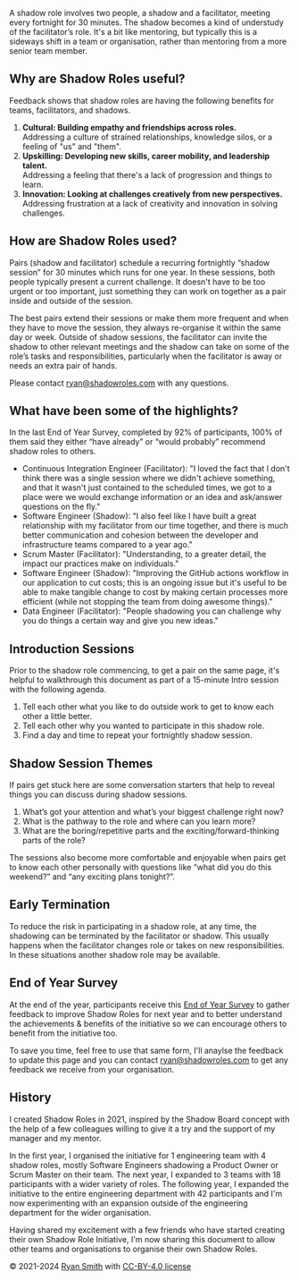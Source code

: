 A shadow role involves two people, a shadow and a facilitator, meeting every fortnight for 30 minutes. The shadow becomes a kind of understudy of the facilitator’s role. It's a bit like mentoring, but typically this is a sideways shift in a team or organisation, rather than mentoring from a more senior team member.

## Why are Shadow Roles useful?
Feedback shows that shadow roles are having the following benefits for teams, facilitators, and shadows.

1. **Cultural: Building empathy and friendships across roles.**<br/>Addressing a culture of strained relationships, knowledge silos, or a feeling of "us" and "them".
4. **Upskilling: Developing new skills, career mobility, and leadership talent.**<br/>Addressing a feeling that there's a lack of progression and things to learn.
3. **Innovation: Looking at challenges creatively from new perspectives.**<br/>Addressing frustration at a lack of creativity and innovation in solving challenges.

## How are Shadow Roles used?
Pairs (shadow and facilitator) schedule a recurring fortnightly “shadow session” for 30 minutes which runs for one year. In these sessions, both people typically present a current challenge. It doesn't have to be too urgent or too important, just something they can work on together as a pair inside and outside of the session.

The best pairs extend their sessions or make them more frequent and when they have to move the session, they always re-organise it within the same day or week. Outside of shadow sessions, the facilitator can invite the shadow to other relevant meetings and the shadow can take on some of the role’s tasks and responsibilities, particularly when the facilitator is away or needs an extra pair of hands.

Please contact [ryan@shadowroles.com](mailto:ryan@shadowroles.com) with any questions.

## What have been some of the highlights?

In the last End of Year Survey, completed by 92% of participants, 100% of them said they either “have already” or “would probably” recommend shadow roles to others. 

- Continuous Integration Engineer (Facilitator): "I loved the fact that I don't think there was a single session where we didn't achieve something, and that it wasn't just contained to the scheduled times, we got to a place were we would exchange information or an idea and ask/answer questions on the fly."
- Software Engineer (Shadow): "I also feel like I have built a great relationship with my facilitator from our time together, and there is much better communication and cohesion between the developer and infrastructure teams compared to a year ago."
- Scrum Master (Facilitator): "Understanding, to a greater detail, the impact our practices make on individuals."
- Software Engineer (Shadow): "Improving the GitHub actions workflow in our application to cut costs; this is an ongoing issue but it's useful to be able to make tangible change to cost by making certain processes more efficient (while not stopping the team from doing awesome things)."
- Data Engineer (Facilitator): "People shadowing you can challenge why you do things a certain way and give you new ideas."

## Introduction Sessions
Prior to the shadow role commencing, to get a pair on the same page, it's helpful to walkthrough this document as part of a 15-minute Intro session with the following agenda.

1. Tell each other what you like to do outside work to get to know each other a little better.
2. Tell each other why you wanted to participate in this shadow role.
3. Find a day and time to repeat your fortnightly shadow session.

## Shadow Session Themes
If pairs get stuck here are some conversation starters that help to reveal things you can discuss during shadow sessions.

1. What’s got your attention and what’s your biggest challenge right now?
2. What is the pathway to the role and where can you learn more?
3. What are the boring/repetitive parts and the exciting/forward-thinking parts of the role?

The sessions also become more comfortable and enjoyable when pairs get to know each other personally with questions like “what did you do this weekend?” and “any exciting plans tonight?”.

## Early Termination
To reduce the risk in participating in a shadow role, at any time, the shadowing can be terminated by the facilitator or shadow. This usually happens when the facilitator changes role or takes on new responsibilities. In these situations another shadow role may be available.

## End of Year Survey
At the end of the year, participants receive this [End of Year Survey](https://forms.gle/moHjYbx4WQ74LuvQ8) to gather feedback to improve Shadow Roles for next year and to better understand the achievements & benefits of the initiative so we can encourage others to benefit from the initiative too.

To save you time, feel free to use that same form, I'll anaylse the feedback to update this page and you can contact [ryan@shadowroles.com](mailto:ryan@shadowroles.com) to get any feedback we receive from your organisation.

## History
I created Shadow Roles in 2021, inspired by the Shadow Board concept with the help of a few colleagues willing to give it a try and the support of my manager and my mentor.

In the first year, I organised the initiative for 1 engineering team with 4 shadow roles, mostly Software Engineers shadowing a Product Owner or Scrum Master on their team. The next year, I expanded to 3 teams with 18 participants with a wider variety of roles. The following year, I expanded the initiative to the entire engineering department with 42 participants and I'm now experimenting with an expansion outside of the engineering department for the wider organisation.

Having shared my excitement with a few friends who have started creating their own Shadow Role Initiative, I'm now sharing this document to allow other teams and organisations to organise their own Shadow Roles.

<!-- LikeBtn.com BEGIN -->
<div><span class="likebtn-wrapper" data-theme="heartcross" data-identifier="item_1" data-dislike_enabled="false"></span></div>
<script>(function(d,e,s){if(d.getElementById("likebtn_wjs"))return;a=d.createElement(e);m=d.getElementsByTagName(e)[0];a.async=1;a.id="likebtn_wjs";a.src=s;m.parentNode.insertBefore(a, m)})(document,"script","//w.likebtn.com/js/w/widget.js");</script>
<!-- LikeBtn.com END -->

&copy; 2021-2024 [Ryan Smith](https://www.linkedin.com/in/ryasmi/) with [CC-BY-4.0 license](https://choosealicense.com/licenses/cc-by-4.0/)
